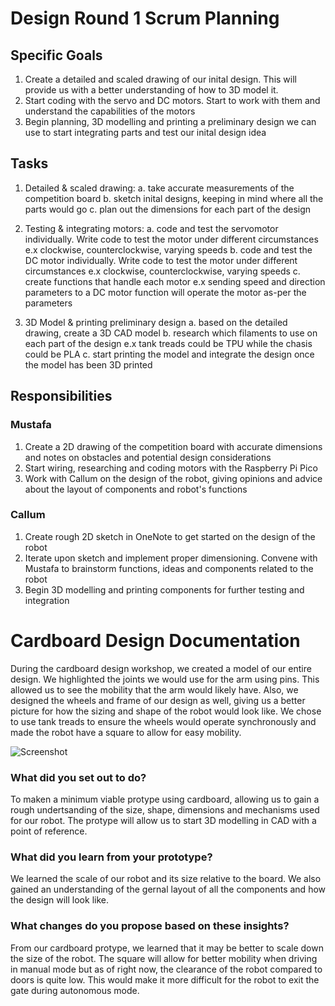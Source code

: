 # Design Round 1 Scrum Planning
## Specific Goals
1. Create a detailed and scaled drawing of our inital design. This will provide us with  a better understanding of how to 3D model it. 
2. Start coding with the servo and DC motors. Start to work with them and understand the capabilities of the motors
3. Begin planning, 3D modelling and printing a preliminary design we can use to start integrating parts and test our inital design idea

## Tasks
1. Detailed & scaled drawing:
    a. take accurate measurements of the competition board
    b. sketch inital designs, keeping in mind where all the parts would go 
    c. plan out the dimensions for each part of the design

2. Testing & integrating motors:
    a. code and test the servomotor individually. Write code to test the motor under different circumstances e.x clockwise, counterclockwise, varying speeds 
    b. code and test the DC motor individually. Write code to test the motor under different circumstances e.x clockwise, counterclockwise, varying speeds
    c. create functions that handle each motor e.x sending speed and direction parameters to a DC motor function will operate the motor as-per the parameters

3. 3D Model & printing preliminary design 
    a. based on the detailed drawing, create a 3D CAD model
    b. research which filaments to use on each part of the design e.x tank treads could be TPU while the chasis could be PLA 
    c. start printing the model and integrate the design once the model has been 3D printed

## Responsibilities
### Mustafa
1. Create a 2D drawing of the competition board with accurate dimensions and notes on obstacles and potential design considerations
2. Start wiring, researching and coding motors with the Raspberry Pi Pico
3. Work with Callum on the design of the robot, giving opinions and advice about the layout of components and robot's functions

### Callum
1. Create rough 2D sketch in OneNote to get started on the design of the robot
2. Iterate upon sketch and implement proper dimensioning. Convene with Mustafa to brainstorm functions, ideas and components related to the robot
3. Begin 3D modelling and printing components for further testing and integration

# Cardboard Design Documentation 
During the cardboard design workshop, we created a model of our entire design. We highlighted the joints we would use for the arm using pins. This allowed us to see the mobility that the arm would likely have. Also, we designed the wheels and frame of our design as well, giving us a better picture for how the sizing and shape of the robot would look like. We chose to use tank treads to ensure the wheels would operate synchronously and made the robot have a square to allow for easy mobility. 

![Screenshot](Cardboard_Design.jpg)

### What did you set out to do?
To maken a minimum viable protype using cardboard, allowing us to gain a rough undertsanding of the size, shape, dimensions and mechanisms used for our robot. The protype will allow us to start 3D modelling in CAD with a point of reference. 

### What did you learn from your prototype?
We learned the scale of our robot and its size relative to the board. We also gained an understanding of the gernal layout of all the components and how the design will look like. 

### What changes do you propose based on these insights?
From our cardboard protype, we learned that it may be better to scale down the size of the robot. The square will allow for better mobility when driving in manual mode but as of right now, the clearance of the robot compared to doors is quite low. This would make it more difficult for the robot to exit the gate during autonomous mode. 